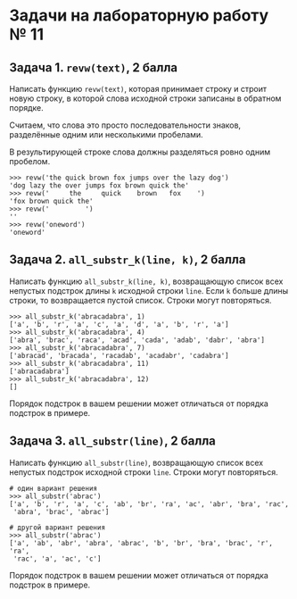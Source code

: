 # Задачи на лабораторную работу № 11

## Задача 1. `revw(text)`, 2 балла

Написать функцию `revw(text)`, которая принимает строку и строит новую строку,
в которой слова исходной строки записаны в обратном порядке.

Считаем, что слова это просто последовательности знаков, разделённые одним
или несколькими пробелами.

В результирующей строке слова должны разделяться ровно одним пробелом.

    >>> revw('the quick brown fox jumps over the lazy dog')
    'dog lazy the over jumps fox brown quick the'
    >>> revw('     the     quick    brown   fox    ')
    'fox brown quick the'
    >>> revw('         ')
    ''
    >>> revw('oneword')
    'oneword'

## Задача 2. `all_substr_k(line, k)`, 2 балла

Написать функцию `all_substr_k(line, k)`, возвращающую список всех непустых
подстрок длины `k` исходной строки `line`. Если `k` больше длины строки,
то возвращается пустой список. Строки могут повторяться.

    >>> all_substr_k('abracadabra', 1)
    ['a', 'b', 'r', 'a', 'c', 'a', 'd', 'a', 'b', 'r', 'a']
    >>> all_substr_k('abracadabra', 4)
    ['abra', 'brac', 'raca', 'acad', 'cada', 'adab', 'dabr', 'abra']
    >>> all_substr_k('abracadabra', 7)
    ['abracad', 'bracada', 'racadab', 'acadabr', 'cadabra']
    >>> all_substr_k('abracadabra', 11)
    ['abracadabra']
    >>> all_substr_k('abracadabra', 12)
    []

Порядок подстрок в вашем решении может отличаться от порядка подстрок в примере.

## Задача 3. `all_substr(line)`, 2 балла

Написать функцию `all_substr(line)`, возвращающую список всех непустых подстрок
исходной строки `line`. Строки могут повторяться.

    # один вариант решения
    >>> all_substr('abrac')
    ['a', 'b', 'r', 'a', 'c', 'ab', 'br', 'ra', 'ac', 'abr', 'bra', 'rac',
     'abra', 'brac', 'abrac']

    # другой вариант решения
    >>> all_substr('abrac')
    ['a', 'ab', 'abr', 'abra', 'abrac', 'b', 'br', 'bra', 'brac', 'r', 'ra',
     'rac', 'a', 'ac', 'c']

Порядок подстрок в вашем решении может отличаться от порядка подстрок в примере.

